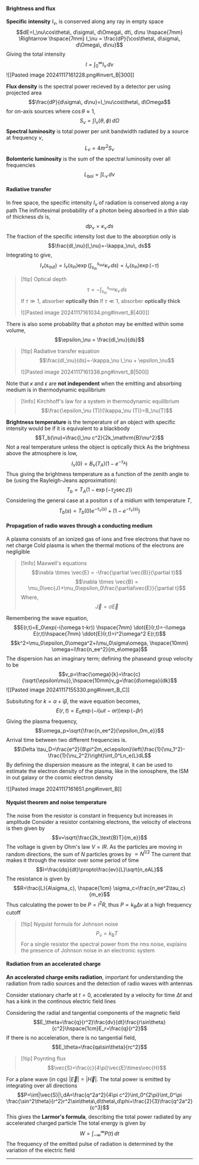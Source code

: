 #### Brightness and flux
**Specific intensity** $I_\nu$, is conserved along any ray in empty space
$$dE=I_\nu\cos\theta\, d\sigma\, d\Omega\, dt\, d\nu \hspace{7mm} \Rightarrow \hspace{7mm} I_\nu = \frac{dP}{\cos\theta\, d\sigma\, d\Omega\, d\nu}$$
Giving the total intensity $$I=\int_0^\infty I_\nu\, d\nu$$
![[Pasted image 20241117161228.png#invert_B|300]]

**Flux density** is the spectral power recieved by a detector per using projected area $$\frac{dP}{d\sigma\, d\nu}=I_\nu\cos\theta\, d\Omega$$
for on-axis sources where $\cos\theta \approx 1$, $$S_\nu = \int I_\nu (\theta, \phi)\, d\Omega$$
**Spectral luminosity** is total power per unit bandwidth radiated by a source at frequency $\nu$, $$L_\nu = 4\pi r^2 S_\nu$$
**Bolomteric luminosity** is the sum of the spectral luminosity over all frequencies $$L_\mathrm{bol}=\int L_\nu\, d\nu$$
#### Radiative transfer
In free space, the specific intensity $I_\nu$ of radiation is conserved along a ray path
The inifinitesimal probability of a photon being absorbed in a thin slab of thickness $ds$ is, $$dp_\nu=\kappa_\nu\, ds$$
The fraction of the specific intensity lost due to the absorption only is$$\frac{dI_\nu}{I_\nu}=-\kappa_\nu\, ds$$
Integrating to give,$$I_\nu(s_\mathrm{out}) = I_\nu(s_\mathrm{in})\exp\left(\int_{s_\mathrm{in}}^{s_\mathrm{out}} \kappa_\nu\, ds\right) = I_\nu(s_\mathrm{in})\exp\left(-\tau\right) $$
>[!tip] Optical depth
>$$\tau = - \int_{s_\mathrm{in}}^{s_\mathrm{out}} \kappa_\nu\, ds$$
>If $\tau \gg 1$, absorber **optically thin**
>If $\tau \ll 1$, absorber **optically thick**
>
>![[Pasted image 20241117161034.png#invert_B|400]]



There is also some probability that a photon may be emitted within some volume, $$\epsilon_\nu = \frac{dI_\nu}{ds}$$
>[!tip] Radiative transfer equation
>$$\frac{dI_\nu}{ds}=-\kappa_\nu I_\nu + \epsilon_\nu$$
>
>![[Pasted image 20241117161338.png#invert_B|500]]



Note that $\kappa$ and $\epsilon$ are **not independent** when the emitting and absorbing medium is in thermodynamic equilibrium

>[!info] Kirchhoff's law for a system in thermodynamic equilibrium
>$$\frac{\epsilon_\nu (T)}{\kappa_\nu (T)}=B_\nu(T)$$

**Brightness temperature** is the temperature of an object with specific intensity would be if it is equivalent to a blackbody $$T_b(\nu)=\frac{I_\nu c^2}{2k_\mathrm{B}\nu^2}$$
Not a real temperature unless the object is optically thick
As the brightness above the atmosphere is low,$$I_\nu(0)=B_\nu(T_A)(1-e^{-\tau_A})$$
Thus giving the brightness temperature as a function of the zenith angle to be (using the Rayleigh-Jeans approximation): $$T_b=T_A(1-\exp(-\tau_Z\sec z))$$
Considering the general case at a positon $s$ of a midium with temperature $T$, 
$$T_b(s)=T_b(0)e^{-\tau_\nu(s)}+(1-e^{-\tau_\nu(s)})$$
#### Propagation of radio waves through a conducting medium
A plasma consists of an ionized gas of ions and free electrons that have no net charge
Cold plasma is when the thermal motions of the electrons are negligible

>[!info] Maxwell's equations
>$$\nabla \times \vec{E} = -\frac{\partial \vec{B}}{\partial t}$$
>$$\nabla \times \vec{B} = \mu_0\vec{J}+\mu_0\epsilon_0\frac{\partial\vec{E}}{\partial t}$$
>Where, $$\vec{J}=\sigma\vec{E}$$

Remembering the wave equation, $$E(r,t)=E_0\exp(-i(\omega t-kr)) \hspace{7mm} \dot{E}(r,t)=-i\omega E(r,t)\hspace{7mm} \ddot{E}(r,t)=i^2\omega^2 E(r,t)$$
$$k^2=\mu_0\epsilon_0\omega^2+i\mu_0\sigma\omega, \hspace{10mm} \omega=i\frac{n_ee^2}{m_e\omega}$$
The dispersion has an imaginary term; defining the phaseand group velocity to be$$v_p=\frac{\omega}{k}=\frac{c}{\sqrt{\epsilon\mu}},\hspace{10mm}v_g=\frac{d\omega}{dk}$$
![[Pasted image 20241117155330.png#invert_B_C]]

Subsituting for $k=\alpha+i\beta$, the wave equation becomes,$$E(r,t)=E_0\exp{(-i(\omega t -\alpha r))}\exp{(-\beta r)}$$
Giving the plasma frequency,$$\omega_p=\sqrt{\frac{n_ee^2}{\epsilon_0m_e}}$$
Arrival time between two different frequencies is. $$\Delta \tau_D=\frac{e^2}{8\pi^2m_ec\epsilon}\left(\frac{1}{\nu_1^2}-\frac{1}{\nu_2^2}\right)\int_0^Ln_e(L)dL$$
By defining the dispersion measure as the integral, it can be used to estimate the electron density of the plasma, like in the ionosphere, the ISM in out galaxy or the cosmic electron density

![[Pasted image 20241117161651.png#invert_B]]

#### Nyquist theorem and noise temperature
The noise from the resistor is constant in frequency but increases in amplitude
Consider a resistor containing electrons, the velocity of electrons is then given by $$v=\sqrt{\frac{2k_\text{B}T}{m_e}}$$
The voltage is given by Ohm's law $V=IR$. As the particles are moving in random directions, the sum of $N$ particles grows by $\propto N^{1/2}$
The current that makes it through the resistor over some period of time $$I=\frac{dq}{dt}\propto\frac{ev}{L}\sqrt{n_eAL}$$
The resistance is given by $$R=\frac{L}{A\sigma_c}, \hspace{1cm} \sigma_c=\frac{n_ee^2\tau_c}{m_e}$$
Thus calculating the power to be $P=I^2R$, thus $P\propto k_\text{B}\Delta\nu$ at a high frequency cutoff

>[!tip] Nyquist formula for Johnson noise
>$$P_\nu=k_\text{B}T$$
>For a single resistor the spectral power from the rms noise, explains the presence of Johnson noise in an electronic system

#### Radiation from an accelerated charge
**An accelerated charge emits radiation**, important for understanding the radiation from radio sources and the detection of radio waves with antennas

Consider stationary charfe at $t=0$, accelerated by a velocity for time $\Delta t$ and has a kink in the continous electric field lines

Considering the radial and tangential components of the magnetic field $$E_\theta=\frac{q}{r^2}\frac{dv}{dt}\frac{r\sin\theta}{c^2}\hspace{1cm}E_r=\frac{q}{r^2}$$
If there is no acceleration, there is no tangential field, $$E_\theta=\frac{qa\sin\theta}{rc^2}$$
>[!tip] Poynting flux
>$$\vec{S}=\frac{c}{4\pi}\vec{E}\times\vec{H}$$

For a plane wave (in cgs) $|\vec{E}|=|\vec{H}|$. The total power is emitted by integrating over all directions $$P=\int|\vec{S}|\,dA=\frac{q^2a^2}{4\pi c^2}\int_0^{2\pi}\int_0^\pi \frac{\sin^2\theta}{r^2}r^2\sin\theta\,d\theta\,d\phi=\frac{2}{3}\frac{q^2a^2}{c^3}$$
This gives the **Larmor's formula**, describing the total power radiated by any accelerated charged particle
The total energy is given by $$W=\int_{-\infty}^\infty P(t)\, dt$$
The frequency of the emitted pulse of radiation is determined by the variation of the electric field

---
